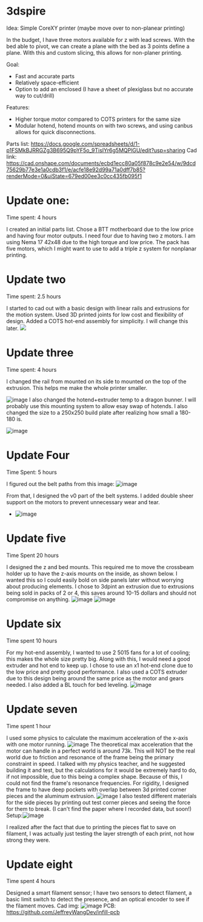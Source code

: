 # 3dspire

Idea: Simple CoreXY printer (maybe move over to non-planear printing)

In the budget, I have three motors available for z with lead screws. With the bed able to pivot, we can create a plane with the bed as 3 points define a plane. With this and custom slicing, this allows for non-planer printing. 

Goal:
- Fast and accurate parts
- Relatively space-efficient
- Option to add an enclosed (I have a sheet of plexiglass but no accurate way to cut/drill)

Features:
- Higher torque motor compared to COTS printers for the same size 
- Modular hotend, hotend mounts on with two screws, and using canbus allows for quick disconnections. 


Parts list:
https://docs.google.com/spreadsheets/d/1-p1FSMkBJRRGZg3B695Q9pYF5o_9TisIYr6g5MQPlGU/edit?usp=sharing
Cad link:
https://cad.onshape.com/documents/ecbd1ecc80a05f878c9e2e54/w/9dcd75629b77e3e1a0cdb3f1/e/acfe18e92d99a71a0dff7b85?renderMode=0&uiState=679ed00ee3c0cc435fb095f1


# Update one:
Time spent: 4 hours

I created an initial parts list. Chose a BTT motherboard due to the low price and having four motor outputs. I need four due to having two z motors. I am using Nema 17 42x48 due to the high torque and low price. The pack has five motors, which I might want to use to add a triple z system for nonplanar printing. 

# Update two
Time spent: 2.5 hours

I started to cad out with a basic design with linear rails and extrusions for the motion system. Used 3D printed joints for low cost and flexibility of design. Added a COTS hot-end assembly for simplicity. I will change this later. 
![](https://cloud-4adfs32od-hack-club-bot.vercel.app/0image.png)



# Update three
Time spent: 4 hours

I changed the rail from mounted on its side to mounted on the top of the extrusion. This helps me make the whole printer smaller.

![image](https://github.com/user-attachments/assets/7102418d-f17d-4d8b-a479-e3aab53bb22d)
I also changed the hotend+extruder temp to a dragon bunner. I will probably use this mounting system to allow esay swap of hotends. I also changed the size to a 250x250 build plate after realizing how small a 180-180 is. 

![image](https://github.com/user-attachments/assets/6f468370-7b79-4f1d-bccf-cf5dfd8e3456)


# Update Four
Time Spent: 5 hours

I figured out the belt paths from this image:
![image](https://github.com/user-attachments/assets/476c0db7-1e39-497a-9d4c-de7377b1bf9b)


From that, I designed the v0 part of the belt systems. I added double sheer support on the motors to prevent unnecessary wear and tear.
- ![image](https://github.com/user-attachments/assets/6a8ee717-8362-4d96-96f9-5bda1af1594a)


# Update five
Time Spent 20 hours  

I designed the z and bed mounts. This required me to move the crossbeam holder up to have the z-axis mounts on the inside, as shown below. I wanted this so I could easily bold on side panels later without worrying about producing elements. I chose to 3dpint an extrusion due to extrusions being sold in packs of 2 or 4, this saves around 10-15 dollars and should not compromise on anything. 
![image](https://github.com/user-attachments/assets/05c2d015-01c6-4250-a13c-301b3e738d28)
![image](https://github.com/user-attachments/assets/b78480f5-720b-417a-ac1a-76ae9febead9)

# Update six
Time spent 10 hours

For my hot-end assembly, I wanted to use 2 5015 fans for a lot of cooling; this makes the whole size pretty big. Along with this, I would need a good extruder and hot end to keep up. I chose to use an x1 hot-end clone due to the low price and pretty good performance. I also used a COTS extruder due to this design being around the same price as the motor and gears needed. I also added a BL touch for bed leveling. 
![image](https://github.com/user-attachments/assets/a74bb44c-e01a-43f6-aac1-1c4fdf79a863)


# Update seven 
Time spent 1 hour

I used some physics to calculate the maximum acceleration of the x-axis with one motor running. 
![image](https://github.com/user-attachments/assets/a6d46b10-ded3-48dc-bc76-a23dd6f73743)
The theoretical max acceleration that the motor can handle in a perfect world is around 73k. This will NOT be the real world due to friction and resonance of the frame being the primary constraint in speed. I talked with my physics teacher, and he suggested building it and test, but the calculations for it would be extremely hard to do, if not impossible, due to this being a complex shape. Because of this, I could not find the frame's resonance frequencies. For rigidity, I designed the frame to have deep pockets with overlap between 3d printed corner pieces and the aluminum extrusion. ![image](https://github.com/user-attachments/assets/b0ccaa54-03d5-4574-b9b8-1c8a43def755) 
I also tested different materials for the side pieces by printing out test corner pieces and seeing the force for them to break. (I can't find the paper where I recorded data, but soon!) Setup:![image](https://github.com/user-attachments/assets/49b15e29-af5a-462f-9805-2179c75c806b)

I realized after the fact that due to printing the pieces flat to save on filament, I was actually just testing the layer strength of each print, not how strong they were. 


# Update eight 
Time spent 4 hours

Designed a smart filament sensor; I have two sensors to detect filament, a basic limit switch to detect the presence, and an optical encoder to see if the filament moves. 
Cad img: ![image](https://github.com/user-attachments/assets/92d0d922-0091-4b66-8e51-19e978f4b30c)
PCB: https://github.com/JeffreyWangDev/infill-pcb
 
